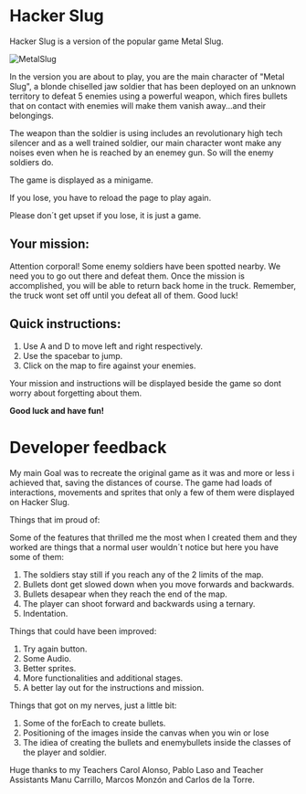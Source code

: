 # Hacker Slug

Hacker Slug is a version of the popular game Metal Slug.

![MetalSlug](https://www.comunidadxbox.com/wp-content/uploads/2020/06/metal-slug-2020-consolas.jpg)

In the version you are about to play, you are the main character of "Metal Slug", a blonde chiselled jaw soldier that has been deployed on an unknown territory to defeat 5 enemies using a powerful weapon, which fires bullets that on contact with enemies will make them vanish away...and their belongings.

The weapon than the soldier is using includes an revolutionary high tech silencer and as a well trained soldier, our main character wont make any noises even when he is reached by an enemey gun. So will the enemy soldiers do.

The game is displayed as a minigame.

If you lose, you have to reload the page to play again.

Please don´t get upset if you lose, it is just a game.


## Your mission:

Attention corporal! Some enemy soldiers have been spotted nearby. We need you
to go out there and defeat them. Once the mission is accomplished, you will be able to return
back home in the truck. Remember, the truck wont set off until you defeat all of them.
Good luck!

## Quick instructions:

1. Use A and D to move left and right respectively.
2. Use the spacebar to jump.
3. Click on the map to fire against your enemies.

Your mission and instructions will be displayed beside the game so dont worry about forgetting about them.

**Good luck and have fun!**

# Developer feedback

My main Goal was to recreate the original game as it was and more or less i achieved that, saving the distances of course. The game had loads of interactions, movements and sprites that only a few of them were displayed on Hacker Slug.

Things that im proud of:

Some of the features that thrilled me the most when I created them and they worked are things that a normal user wouldn´t notice but here you have some of them:

1. The soldiers stay still if you reach any of the 2 limits of the map.
2. Bullets dont get slowed down when you move forwards and backwards.
3. Bullets desapear when they reach the end of the map.
4. The player can shoot forward and backwards using a ternary.
5. Indentation.

Things that could have been improved:

1. Try again button.
2. Some Audio.
3. Better sprites.
4. More functionalities and additional stages.
5. A better lay out for the instructions and mission.

Things that got on my nerves, just a little bit:

1. Some of the forEach to create bullets.
2. Positioning of the images inside the canvas when you win or lose
3. The idiea of creating the bullets and enemybullets inside the classes of the player and soldier.

Huge thanks to my Teachers Carol Alonso, Pablo Laso and Teacher Assistants Manu Carrillo, Marcos Monzón and Carlos de la Torre.



